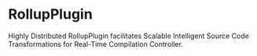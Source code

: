# RollupPlugin
Highly Distributed RollupPlugin facilitates Scalable Intelligent Source Code Transformations for Real-Time Compilation Controller.
